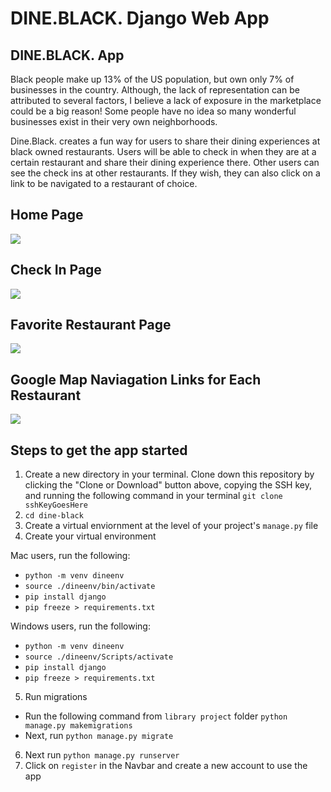 # DINE.BLACK. Django Web App

## DINE.BLACK. App

Black people make up 13% of the US population, but own only 7% of businesses in the country. Although, the lack of representation can be attributed to several factors, I believe a lack of exposure in the marketplace could be a big reason! Some people have no idea so many wonderful businesses exist in their very own neighborhoods.

Dine.Black. creates a fun way for users to share their dining experiences at black owned restaurants. Users will be able to check in when they are at a certain restaurant and share their dining experience there. Other users can see the check ins at other restaurants. If they wish, they can also click on a link to be navigated to a restaurant of choice.

## Home Page

![](https://i.imgur.com/7kNdBZG.png)

## Check In Page
![](https://i.imgur.com/KNyJ87p.png)

## Favorite Restaurant Page
![](https://i.imgur.com/aZKh9zK.png)

## Google Map Naviagation Links for Each Restaurant
![](https://i.imgur.com/KBYwfbv.png)
## Steps to get the app started

1. Create a new directory in your terminal. Clone down this repository by clicking the "Clone or Download" button above, copying the SSH key, and running the following command in your terminal `git clone sshKeyGoesHere`
2. `cd dine-black` 
3. Create a virtual enviornment at the level of your project's `manage.py` file
4. Create your virtual environment

Mac users, run the following:
* `python -m venv dineenv`
* `source ./dineenv/bin/activate`
* `pip install django`
* `pip freeze > requirements.txt`

Windows users, run the following:
* `python -m venv dineenv`
* `source ./dineenv/Scripts/activate`
* `pip install django`
* `pip freeze > requirements.txt`

5. Run migrations

* Run the following command from `library project` folder `python manage.py makemigrations` 
* Next, run `python manage.py migrate`

6. Next run `python manage.py runserver`
7. Click on `register` in the Navbar and create a new account to use the app
